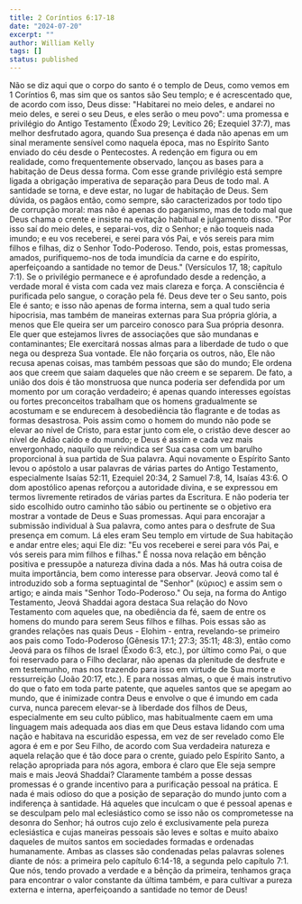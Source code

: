 ```yaml
---
title: 2 Coríntios 6:17-18
date: "2024-07-20"
excerpt: ""
author: William Kelly
tags: []
status: published
---
```


Não se diz aqui que o corpo do santo é o templo de Deus, como vemos em 1
Coríntios 6, mas sim que os santos são Seu templo; e é acrescentado que,
de acordo com isso, Deus disse: \"Habitarei no meio deles, e andarei no
meio deles, e serei o seu Deus, e eles serão o meu povo\": uma promessa
e privilégio do Antigo Testamento (Êxodo 29; Levítico 26; Ezequiel
37:7), mas melhor desfrutado agora, quando Sua presença é dada não
apenas em um sinal meramente sensível como naquela época, mas no
Espírito Santo enviado do céu desde o Pentecostes. A redenção em figura
ou em realidade, como frequentemente observado, lançou as bases para a
habitação de Deus dessa forma. Com esse grande privilégio está sempre
ligada a obrigação imperativa de separação para Deus de todo mal. A
santidade se torna, e deve estar, no lugar de habitação de Deus. Sem
dúvida, os pagãos então, como sempre, são caracterizados por todo tipo
de corrupção moral: mas não é apenas do paganismo, mas de todo mal que
Deus chama o crente e insiste na evitação habitual e julgamento disso.
\"Por isso saí do meio deles, e separai-vos, diz o Senhor; e não toqueis
nada imundo; e eu vos receberei, e serei para vós Pai, e vós sereis para
mim filhos e filhas, diz o Senhor Todo-Poderoso. Tendo, pois, estas
promessas, amados, purifiquemo-nos de toda imundícia da carne e do
espírito, aperfeiçoando a santidade no temor de Deus.\" (Versículos 17,
18; capítulo 7:1). Se o privilégio permanece e é aprofundado desde a
redenção, a verdade moral é vista com cada vez mais clareza e força. A
consciência é purificada pelo sangue, o coração pela fé. Deus deve ter o
Seu santo, pois Ele é santo; e isso não apenas de forma interna, sem a
qual tudo seria hipocrisia, mas também de maneiras externas para Sua
própria glória, a menos que Ele queira ser um parceiro conosco para Sua
própria desonra. Ele quer que estejamos livres de associações que são
mundanas e contaminantes; Ele exercitará nossas almas para a liberdade
de tudo o que nega ou despreza Sua vontade. Ele não forçaria os outros,
não, Ele não recusa apenas coisas, mas também pessoas que são do mundo;
Ele ordena aos que creem que saiam daqueles que não creem e se separem.
De fato, a união dos dois é tão monstruosa que nunca poderia ser
defendida por um momento por um coração verdadeiro; é apenas quando
interesses egoístas ou fortes preconceitos trabalham que os homens
gradualmente se acostumam e se endurecem à desobediência tão flagrante e
de todas as formas desastrosa. Pois assim como o homem do mundo não pode
se elevar ao nível de Cristo, para estar junto com ele, o cristão deve
descer ao nível de Adão caído e do mundo; e Deus é assim e cada vez mais
envergonhado, naquilo que reivindica ser Sua casa com um barulho
proporcional à sua partida de Sua palavra. Aqui novamente o Espírito
Santo levou o apóstolo a usar palavras de várias partes do Antigo
Testamento, especialmente Isaías 52:11, Ezequiel 20:34, 2 Samuel 7:8,
14, Isaías 43:6. O dom apostólico apenas reforçou a autoridade divina, e
se expressou em termos livremente retirados de várias partes da
Escritura. E não poderia ter sido escolhido outro caminho tão sábio ou
pertinente se o objetivo era mostrar a vontade de Deus e Suas promessas.
Aqui para encorajar a submissão individual à Sua palavra, como antes
para o desfrute de Sua presença em comum. Lá eles eram Seu templo em
virtude de Sua habitação e andar entre eles; aqui Ele diz: \"Eu vos
receberei e serei para vós Pai, e vós sereis para mim filhos e filhas.\"
É nossa nova relação em bênção positiva e pressupõe a natureza divina
dada a nós. Mas há outra coisa de muita importância, bem como interesse
para observar. Jeová como tal é introduzido sob a forma septuagintal de
\"Senhor\" (κὐριος) e assim sem o artigo; e ainda mais \"Senhor
Todo-Poderoso.\" Ou seja, na forma do Antigo Testamento, Jeová Shaddai
agora destaca Sua relação do Novo Testamento com aqueles que, na
obediência da fé, saem de entre os homens do mundo para serem Seus
filhos e filhas. Pois essas são as grandes relações nas quais Deus -
Elohim - entra, revelando-se primeiro aos pais como Todo-Poderoso
(Gênesis 17:1; 27:3; 35:11; 48:3), então como Jeová para os filhos de
Israel (Êxodo 6:3, etc.), por último como Pai, o que foi reservado para
o Filho declarar, não apenas da plenitude de desfrute e em testemunho,
mas nos trazendo para isso em virtude de Sua morte e ressurreição (João
20:17, etc.). E para nossas almas, o que é mais instrutivo do que o fato
em toda parte patente, que aqueles santos que se apegam ao mundo, que é
inimizade contra Deus e envolve o que é imundo em cada curva, nunca
parecem elevar-se à liberdade dos filhos de Deus, especialmente em seu
culto público, mas habitualmente caem em uma linguagem mais adequada aos
dias em que Deus estava lidando com uma nação e habitava na escuridão
espessa, em vez de ser revelado como Ele agora é em e por Seu Filho, de
acordo com Sua verdadeira natureza e aquela relação que é tão doce para
o crente, guiado pelo Espírito Santo, a relação apropriada para nós
agora, embora é claro que Ele seja sempre mais e mais Jeová Shaddai?
Claramente também a posse dessas promessas é o grande incentivo para a
purificação pessoal na prática. E nada é mais odioso do que a posição de
separação do mundo junto com a indiferença à santidade. Há aqueles que
inculcam o que é pessoal apenas e se desculpam pelo mal eclesiástico
como se isso não os comprometesse na desonra do Senhor; há outros cujo
zelo é exclusivamente pela pureza eclesiástica e cujas maneiras pessoais
são leves e soltas e muito abaixo daqueles de muitos santos em
sociedades formadas e ordenadas humanamente. Ambas as classes são
condenadas pelas palavras solenes diante de nós: a primeira pelo
capítulo 6:14-18, a segunda pelo capítulo 7:1. Que nós, tendo provado a
verdade e a bênção da primeira, tenhamos graça para encontrar o valor
constante da última também, e para cultivar a pureza externa e interna,
aperfeiçoando a santidade no temor de Deus!
